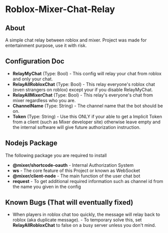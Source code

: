 # Roblox-Mixer-Chat-Relay

## About
A simple chat relay between roblox and mixer. Project was made for entertainment purpose, use it with risk.

## Configuration Doc
* **RelayMyChat** (Type: Bool) - This config will relay your chat from roblox and only your chat.
* **RelayAllRobloxChat** (Type: Bool) - This relay everyone's roblox chat (even strangers on roblox) except your if you disable RelayMyChat.
* **RelayAllMixerChat** (Type: Bool) - This relay's everyone's chat from mixer regardless who you are.
* **ChannelName** (Type: String) - The channel name that the bot should be on.
* **Token** (Type: String) - Use this ONLY if your able to get a Implicit Token from a client (such as Mixer developer site) otherwise leave empty and the internal software will give future authorization instruction.

## Nodejs Package
The following package you are required to install
* **@mixer/shortcode-oauth** - Internal Authorization System
* **ws** - The core feature of this Project or known as WebSocket
* **@mixer/client-node** - The main function of the user chat bot
* **request** - To get additional required information such as channel id from the name you given in the config

## Known Bugs (That will eventually fixed)
* When players in roblox chat too quickly, the message will relay back to roblox (aka duplicate message). - To temporary solve this, set **RelayAllRobloxChat** to false on a busy server unless you don't mind.